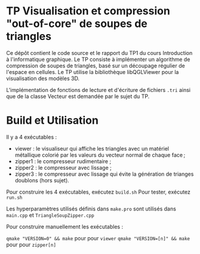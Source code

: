# TP Visualisation et compression "out-of-core" de soupes de triangles

Ce dépôt contient le code source et le rapport du TP1 du cours Introduction à l'informatique graphique. Le TP consiste à implémenter un algorithme de compression de soupes de triangles, basé sur un découpage régulier de l'espace en cellules. Le TP utilise la bibliothèque libQGLViewer pour la visualisation des modèles 3D.

L'implémentation de fonctions de lecture et d'écriture de fichiers `.tri` ainsi que de la classe Vecteur est demandée par le sujet du TP.

# Build et Utilisation

Il y a 4 exécutables :

- viewer : le visualiseur qui affiche les triangles avec un matériel métallique colorié par les valeurs du vecteur normal de chaque face ;
- zipper1 : le compresseur rudimentaire ;
- zipper2 : le compresseur avec lissage ;
- zipper3 : le compresseur avec lissage qui évite la génération de trianges doublons (hors sujet).

Pour construire les 4 exécutables, exécutez `build.sh`
Pour tester, exécutez `run.sh`

Les hyperparamètres utilisés définis dans `make.pro` sont utilisés dans `main.cpp` et `TriangleSoupZipper.cpp`

Pour construire manuellement les exécutables :

`qmake "VERSION=0" && make` pour pour `viewer`
`qmake "VERSION=[n]" && make` pour pour `zipper[n]`
